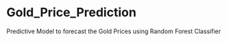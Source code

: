 # Gold_Price_Prediction
Predictive Model to forecast the Gold Prices using Random Forest Classifier
